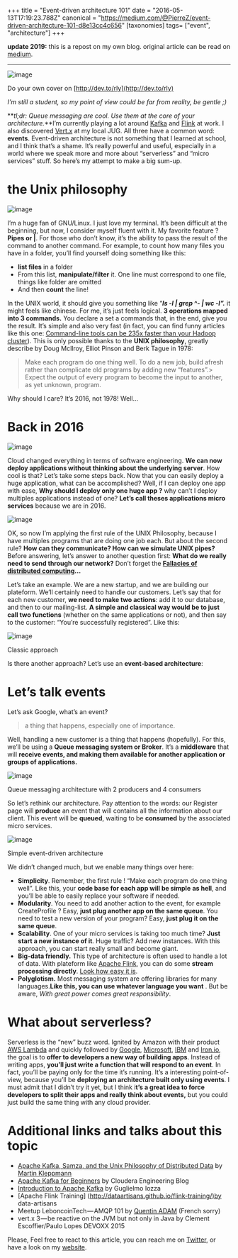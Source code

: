 +++
title = "Event-driven architecture 101"
date = "2016-05-13T17:19:23.788Z"
canonical = "https://medium.com/@PierreZ/event-driven-architecture-101-d8e13cc4c656"
[taxonomies]
tags= ["event", "architecture"]
+++

**update 2019:** this is a repost on my own blog. original article can be read on [medium](https://medium.com/@PierreZ/event-driven-architecture-101-d8e13cc4c656).

---

![image](/images/eventdriven-architecture-101/1.png)

Do your own cover on [http://dev.to/rly](http://dev.to/rly)

_I’m still a student, so my point of view could be far from reality, be gentle ;)_

**_tl;dr: Queue messaging are cool. Use them at the core of your architecture._**I’m currently playing a lot around [Kafka](https://kafka.apache.org/) and [Flink](https://flink.apache.org/) at work. I also discovered [Vert.x](http://vertx.io/) at my local JUG. All three have a common word: **events**. Event-driven architecture is not something that I learned at school, and I think that’s a shame. It’s really powerful and useful, especially in a world where we speak more and more about “serverless” and “micro services” stuff. So here’s my attempt to make a big sum-up.

# the Unix philosophy

![image](/images/eventdriven-architecture-101/2.gif)

I’m a huge fan of GNU/Linux. I just love my terminal. It’s been difficult at the beginning, but now, I consider myself fluent with it. My favorite feature ? **Pipes or |**. For those who don’t know, it’s the ability to pass the result of the command to another command. For example, to count how many files you have in a folder, you’ll find yourself doing something like this:

* **list files** in a folder
* From this list, **manipulate/filter** it. One line must correspond to one file, things like folder are omitted
* And then **count** the line!

In the UNIX world, it should give you something like “**_ls -l | grep ^- | wc -l”._** it might feels like chinese. For me, it’s just feels logical. **3 operations mapped into 3 commands.** You declare a set a commands that, in the end, give you the result. It’s simple and also very fast (in fact, you can find funny articles like this one: [Command-line tools can be 235x faster than your Hadoop cluster](http://aadrake.com/command-line-tools-can-be-235x-faster-than-your-hadoop-cluster.html)). This is only possible thanks to the **UNIX philosophy**, greatly describe by Doug McIlroy, Elliot Pinson and Berk Tague in 1978:

> Make each program do one thing well. To do a new job, build afresh rather than complicate old programs by adding new “features”.> Expect the output of every program to become the input to another, as yet unknown, program.

Why should I care? It’s 2016, not 1978! Well…

# Back in 2016

![image](/images/eventdriven-architecture-101/3.gif)

Cloud changed everything in terms of software engineering. **We can now deploy applications without thinking about the underlying server**. How cool is that? Let’s take some steps back. Now that you can easily deploy a huge application, what can be accomplished? Well, if I can deploy one app with ease, **Why should I deploy only one huge app ?** why can’t I deploy multiples applications instead of one? **Let’s call theses applications micro services** because we are in 2016.

![image](/images/eventdriven-architecture-101/4.png)

OK, so now I’m applying the first rule of the UNIX Philosophy, because I have multiples programs that are doing one job each. But about the second rule? **How can they communicate? How can we simulate UNIX pipes?** Before answering, let’s answer to another question first: **What do we really need to send through our network?** Don’t forget the  [**Fallacies of distributed computing**](https://en.wikipedia.org/wiki/Fallacies_of_distributed_computing)**…**

Let’s take an example. We are a new startup, and we are building our plateform. We’ll certainly need to handle our customers. Let’s say that for each new customer, **we need to make two actions**: add it to our database, and then to our mailing-list. **A simple and classical way would be to just call two functions** (whether on the same applications or not), and then say to the customer: “You’re successfully registered”. Like this:

![image](/images/eventdriven-architecture-101/5.png)

Classic approach

Is there another approach? Let’s use an **event-based architecture**:

# **Let’s talk events**

Let’s ask Google, what’s an event?

> a thing that happens, especially one of importance.

Well, handling a new customer is a thing that happens (hopefully). For this, we’ll be using a **Queue messaging system or Broker**. It’s a **middleware** that will **receive events, and making them available for another application or groups of applications.**

![image](/images/eventdriven-architecture-101/6.gif)

Queue messaging architecture with 2 producers and 4 consumers

So let’s rethink our architecture. Pay attention to the words: our Register page will **produce** an event that will contains all the information about our client. This event will be **queued**, waiting to be **consumed** by the associated micro services.

![image](/images/eventdriven-architecture-101/7.png)

Simple event-driven architecture

We didn’t changed much, but we enable many things over here:

* **Simplicity**. Remember, the first rule ! “Make each program do one thing well”. Like this, your **code base for each app will be simple** **as hell**, and you’ll be able to easily replace your software if needed.
* **Modularity**. You need to add another action to the event, for example CreateProfile ? Easy, **just plug another app on the same queue**. You need to test a new version of your program? Easy, **just plug it on the same queue**.
* **Scalability**. One of your micro services is taking too much time? **Just start a new instance of it**. Huge traffic? Add new instances. With this approach, you can start really small and become giant.
* **Big-data friendly.** This type of architecture is often used to handle a lot of data. With plateform like [Apache Flink](http://flink.apache.org), you can do some **stream processing directly**. [Look how easy it is](https://ci.apache.org/projects/flink/flink-docs-master/apis/streaming/index.html#example-program).
* **Polyglotism.** Most messaging system are offering libraries for many languages.**Like this, you can use whatever language you want** . But be aware, _With great power comes great responsibility_.

# **What about serverless?**

Serverless is the “new” buzz word. Ignited by Amazon with their product [AWS Lambda](https://aws.amazon.com/lambda/) and quickly followed by [Google](https://cloud.google.com/functions/docs), [Microsoft](https://azure.microsoft.com/en-us/services/functions/), [IBM](https://new-console.ng.bluemix.net/openwhisk/) and [Iron.io](https://www.iron.io/introducing-aws-lambda-support), the goal is to **offer to developers a new way of building apps**. Instead of writing apps, **you’ll just write a function that will respond to an event**. In fact, you’ll be paying only for the time it’s running. It’s a interesting point-of-view, because you’ll be **deploying an architecture built only using events**. I must admit that I didn’t try it yet, but I think i**t’s a great idea to force developers to split their apps and really think about events,** but you could just build the same thing with any cloud provider.

# Additional links and talks about this topic

* [Apache Kafka, Samza, and the Unix Philosophy of Distributed Data](http://www.confluent.io/blog/apache-kafka-samza-and-the-unix-philosophy-of-distributed-data) by [Martin Kleppmann](https://medium.com/u/13be457aed12)
* [Apache Kafka for Beginners](http://blog.cloudera.com/blog/2014/09/apache-kafka-for-beginners/) by Cloudera Engineering Blog
* [Introduction to Apache Kafka](https://www.voxxed.com/blog/2016/04/introduction-apache-kafka/) by Guglielmo Iozza
* [Apache Flink Training] (<http://dataartisans.github.io/flink-training/)by> data-artisans
* Meetup LeboncoinTech — AMQP 101 by [Quentin ADAM](https://medium.com/u/58ea5a89aaae) (French sorry)
* vert.x 3 — be reactive on the JVM but not only in Java by Clement Escoffier/Paulo Lopes DEVOXX 2015

Please, Feel free to react to this article, you can reach me on [Twitter](https://twitter.com/PierreZ), or have a look on my [website](https://pierrezemb.fr).
